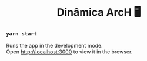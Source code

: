 <h1 align="center">Dinâmica ArcH 🖥</h1>

### `yarn start`

Runs the app in the development mode.\
Open [http://localhost:3000](http://localhost:3000) to view it in the browser.



